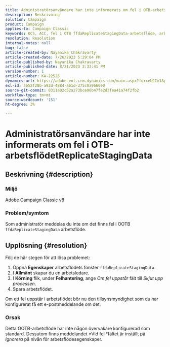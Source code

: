 ```yaml
---
title: Administratörsanvändare har inte informerats om fel i OTB-arbetsflödetReplicateStagingData
description: Beskrivning
solution: Campaign
product: Campaign
applies-to: Campaign Classic
keywords: KCS, ACC, fel i OTB ffdaReplicateStagingData-arbetsflöde, arbetsflödesegenskaper
resolution: Resolution
internal-notes: null
bug: false
article-created-by: Nayanika Chakravarty
article-created-date: 7/26/2023 5:29:04 PM
article-published-by: Nayanika Chakravarty
article-published-date: 8/21/2023 2:33:41 PM
version-number: 1
article-number: KA-22525
dynamics-url: https://adobe-ent.crm.dynamics.com/main.aspx?forceUCI=1&pagetype=entityrecord&etn=knowledgearticle&id=12cf74e5-d92b-ee11-bdf4-6045bd006e5a
exl-id: ab52f28b-a92d-4884-ab1d-375c0a9660e0
source-git-commit: 0311a02c52a273bce96b47fe2d3fea41a74f2fb2
workflow-type: tm+mt
source-wordcount: '151'
ht-degree: 3%

---
```


# Administratörsanvändare har inte informerats om fel i OTB-arbetsflödetReplicateStagingData

## Beskrivning {#description}


### Miljö

Adobe Campaign Classic v8

### Problem/symtom

Som administratör meddelas du inte om det finns fel i OOTB `ffdaReplicateStagingData` arbetsflöde.


## Upplösning {#resolution}


Följ de här stegen för att lösa problemet:

1. Öppna <b>Egenskaper</b> arbetsflödets fönster `ffdaReplicateStagingData`.
2. I <b>Allmänt</b> skapar du en arbetsledare.
3. I <b>Körning</b> flik, under <b>Felhantering</b>, ange *Om fel uppstår* fält till *Skjut upp processen*.
4. Spara arbetsflödet.


Om ett fel uppstår i arbetsflödet bör nu den tillsynsmyndighet som du har konfigurerat få ett e-postmeddelande om det.

### Orsak

Detta OOTB-arbetsflöde har inte någon övervakare konfigurerad som standard. Dessutom finns meddelandet *Vid fel<b> </b>*fältet är inställt på *Ignorera* på nivån för arbetsflödesegenskaper.
